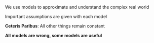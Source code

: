 We use models to approximate and understand the complex real world

Important assumptions are given with each model

**Ceteris Paribus**: All other things remain constant

**All models are wrong, some models are useful**
